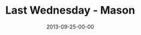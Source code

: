 ---
layout: message
category: message
series: "#culture"
title: "Last Wednesday - Mason"
date: 2013-09-25-00-00
message_id: 825
sc-permalink-url: "http://soundcloud.com/crdschurch/last-wednesday-mason"
audio: "http://s3.amazonaws.com/crossroads-media/messages/audio/092513_lw_mason.mp3"
audio-duration: "38:55"
tag: 
 - mason
 - last-wednesday
 - brian-tome
 - crossroads-church
explicit: false
---